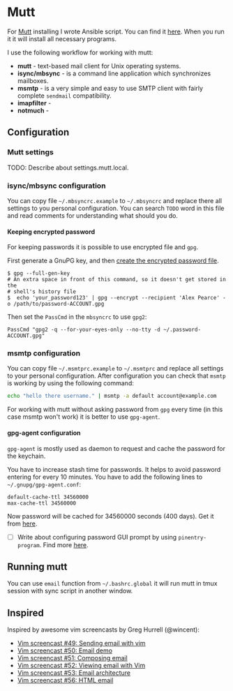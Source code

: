 # Mutt

For [Mutt](http://www.mutt.org/) installing I wrote Ansible script. You can find it [here](https://github.com/echuraev/Ansible/blob/master/roles/mutt/tasks/main.yml). When you run it it will install all necessary programs.

I use the following workflow for working with mutt:
* **mutt** - text-based mail client for Unix operating systems.
* **isync/mbsync** -  is a command line application which synchronizes mailboxes.
* **msmtp** - is a very simple and easy to use SMTP client with fairly complete
  `sendmail` compatibility.
* **imapfilter** - 
* **notmuch** - 

## Configuration
### Mutt settings
TODO: Describe about settings.mutt.local.

### isync/mbsync configuration
You can copy file `~/.mbsyncrc.example` to `~/.mbsyncrc` and replace there all
settings to you personal configuration. You can search `TODO` word in this file
and read comments for understanding what should you do.

#### Keeping encrypted password
For keeping passwords it is possible to use encrypted file and `gpg`.

First generate a GnuPG key, and then [create the encrypted password 
file](http://f-koehler.github.io/posts/2015-03-17-offlineimap-msmtp-gnupg.html).

```shell
$ gpg --full-gen-key
# An extra space in front of this command, so it doesn't get stored in the
# shell's history file
$  echo 'your_password123' | gpg --encrypt --recipient 'Alex Pearce' -o /path/to/password-ACCOUNT.gpg
```

Then set the `PassCmd` in the `mbsyncrc` to use `gpg2`:

```
PassCmd "gpg2 -q --for-your-eyes-only --no-tty -d ~/.password-ACCOUNT.gpg"
```

### msmtp configuration
You can copy file `~/.msmtprc.example` to `~/.msmtprc` and replace all settings
to your personal configuration.
After configuration you can check that `msmtp` is working by using the following
command:
```bash
echo "hello there username." | msmtp -a default account@example.com
```

For working with mutt without asking password from `gpg` every time (in this
case msmtp won't work) it is better to use `gpg-agent`.

#### gpg-agent configuration
`gpg-agent` is mostly used as daemon to request and cache the password for the
keychain.

You have to increase stash time for passwords. It helps to avoid password
entering for every 10 minutes. You have to add the following lines to
`~/.gnupg/gpg-agent.conf`:
```
default-cache-ttl 34560000
max-cache-ttl 34560000
```
Now password will be cached for 34560000 seconds (400 days). Get it from
[here](https://superuser.com/questions/624343/keep-gnupg-credentials-cached-for-entire-user-session).

* [ ] Write about configuring password GUI prompt by using `pinentry-program`.
    Find more
    [here](http://code.lexarcana.com/posts/text-based-email-setup-with-mbsync-and-mu.html).

## Running mutt
You can use `email` function from `~/.bashrc.global` it will run mutt in tmux
session with sync script in another window.

## Inspired
Inspired by awesome vim screencasts by Greg Hurrell (@wincent):
* [Vim screencast #49: Sending email with vim](https://www.youtube.com/watch?v=VBLh56J89do)
* [Vim screencast #50: Email demo](https://www.youtube.com/watch?v=19h34aP-fN4)
* [Vim screencast #51: Composing email](https://www.youtube.com/watch?v=9zffUQsbxgE)
* [Vim screencast #52: Viewing email with Vim](https://www.youtube.com/watch?v=YH3MnY52e9c)
* [Vim screencast #53: Email architecture](https://www.youtube.com/watch?v=obY1um6ehDM)
* [Vim screencast #56: HTML email](https://www.youtube.com/watch?v=blqvk-eth3E)

